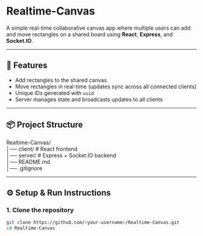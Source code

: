 # Realtime-Canvas

A simple real-time collaborative canvas app where multiple users can add and move rectangles on a shared board using **React**, **Express**, and **Socket.IO**.

---

## 🚀 Features

- Add rectangles to the shared canvas  
- Move rectangles in real-time (updates sync across all connected clients)  
- Unique IDs generated with `uuid`  
- Server manages state and broadcasts updates to all clients  

---

## 📦 Project Structure

Realtime-Canvas/  
│── client/ # React frontend  
│── server/ # Express + Socket.IO backend  
│── README.md  
│── .gitignore  

---

## ⚙️ Setup & Run Instructions

### 1. Clone the repository
```bash
git clone https://github.com/<your-username>/Realtime-Canvas.git
cd Realtime-Canvas
